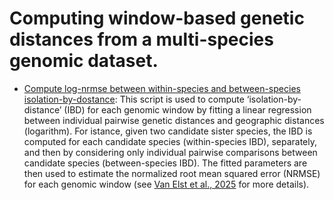 
# Computing window-based genetic distances from a multi-species genomic dataset.


* [Compute log-nrmse between within-species and between-species isolation-by-dostance](createLOGNrmse.R): This script is used to compute ‘isolation-by-distance’ (IBD) for each genomic window by fitting a linear regression between individual pairwise genetic distances and geographic distances (logarithm). For istance, given two candidate sister species, the IBD is computed for each candidate species (within-species IBD), separately, and then by considering only individual pairwise comparisons between candidate species (between-species IBD). The fitted parameters are then used to estimate the normalized root mean squared error (NRMSE) for each genomic window (see [Van Elst et al., 2025](https://www.nature.com/articles/s41559-024-02547-w) for more details).
